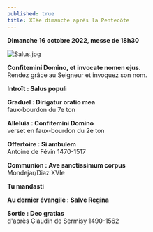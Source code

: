 ```yaml
---
published: true
title: XIXe dimanche après la Pentecôte
---
```

**Dimanche 16 octobre 2022, messe de 18h30**

![Salus.jpg]({{site.baseurl}}/images/Salus.jpg)

**Confitemini Domino, et invocate nomen ejus.**  
Rendez grâce au Seigneur et invoquez son nom.

**Introït : Salus populi**

**Graduel : Dirigatur oratio mea**  
faux-bourdon du 7e ton

**Alleluia : Confitemini Domino**  
verset en faux-bourdon du 2e ton

**Offertoire : Si ambulem**  
Antoine de Févin 1470-1517

**Communion : Ave sanctissimum corpus**  
Mondejar/Diaz XVIe

**Tu mandasti**

**Au dernier évangile : Salve Regina**

**Sortie : Deo gratias**  
d'après Claudin de Sermisy 1490-1562
